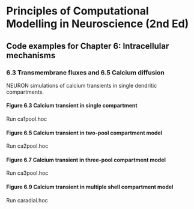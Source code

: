 # Principles of Computational Modelling in Neuroscience (2nd Ed)

## Code examples for Chapter 6: Intracellular mechanisms

### 6.3 Transmembrane fluxes and 6.5 Calcium diffusion

NEURON simulations of calcium transients in single dendritic compartments.

#### Figure 6.3 Calcium transient in single compartment

Run ca1pool.hoc

#### Figure 6.5 Calcium transient in two-pool compartment model

Run ca2pool.hoc

#### Figure 6.7 Calcium transient in three-pool compartment model

Run ca3pool.hoc

#### Figure 6.9 Calcium transient in multiple shell compartment model

Run caradial.hoc
